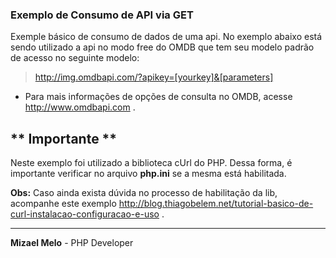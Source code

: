 ### Exemplo de Consumo de API via GET
Exemple básico de consumo de dados de uma api. No exemplo abaixo está sendo utilizado a api no modo free do OMDB que tem seu modelo padrão de acesso no seguinte modelo:

> http://img.omdbapi.com/?apikey=[yourkey]&[parameters]

* Para mais informações de opções de consulta no OMDB, acesse http://www.omdbapi.com .


## ** Importante **
Neste exemplo foi utilizado a biblioteca cUrl do PHP. Dessa forma, é importante verificar no arquivo __php.ini__ se a mesma está habilitada.


__Obs:__
Caso ainda exista dúvida no processo de habilitação da lib, acompanhe este exemplo http://blog.thiagobelem.net/tutorial-basico-de-curl-instalacao-configuracao-e-uso . 

___
__Mizael Melo__ - 
PHP Developer 